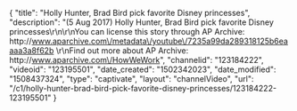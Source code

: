 {
    "title": "Holly Hunter, Brad Bird pick favorite Disney princesses",
    "description": "(5 Aug 2017) Holly Hunter, Brad Bird pick favorite Disney princesses\r\n\r\nYou can license this story through AP Archive: http:\/\/www.aparchive.com\/metadata\/youtube\/7235a99da289318125b6eaaaa3a8f62b \r\nFind out more about AP Archive: http:\/\/www.aparchive.com\/HowWeWork",
    "channelid": "123184222",
    "videoid": "123195501",
    "date_created": "1502342023",
    "date_modified": "1508437324",
    "type": "captivate",
    "layout": "channelVideo",
    "url": "\/c1\/holly-hunter-brad-bird-pick-favorite-disney-princesses\/123184222-123195501"
}